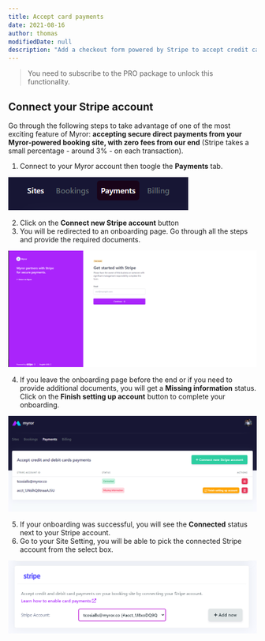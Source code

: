 ```yaml
---
title: Accept card payments
date: 2021-08-16
author: thomas
modifiedDate: null
description: "Add a checkout form powered by Stripe to accept credit card payment on your site"
---
```


> You need to subscribe to the PRO package to unlock this functionality.

## Connect your Stripe account

Go through the following steps to take advantage of one of the most exciting feature of Myror: **accepting secure direct payments from your Myror-powered booking site, with zero fees from our end** (Stripe takes a small percentage - around 3% - on each transaction).

1. Connect to your Myror account then toogle the **Payments** tab.

![payments button](./payments-button.png)

2. Click on the **Connect new Stripe account** button
3. You will be redirected to an onboarding page. Go through all the steps and provide the required documents.

![stripe page](./stripe-page.png)

4. If you leave the onboarding page before the end or if you need to provide additional documents, you will get a **Missing information** status. Click on the **Finish setting up account** button to complete your onboarding.

![missing doc](./missing.png)

5. If your onboarding was successful, you will see the **Connected** status next to your Stripe account.
6. Go to your Site Setting, you will be able to pick the connected Stripe account from the select box. 

![add stripe](./add-stripe.png)